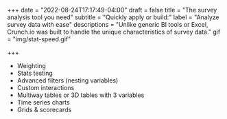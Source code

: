 +++
date = "2022-08-24T17:17:49-04:00"
draft = false
title = "The survey analysis tool you need"
subtitle = "Quickly apply or build:"
label = "Analyze survey data with ease"
descriptions = "Unlike generic BI tools or Excel, Crunch.io was built to handle the unique characteristics of survey data."
gif = "img/stat-speed.gif"

+++

* Weighting
* Stats testing
* Advanced filters (nesting variables)
* Custom interactions
* Multiway tables or 3D tables with 3 variables
* Time series charts
* Grids & scorecards